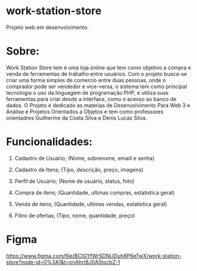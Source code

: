 # work-station-store
Projeto web em desenvolvimento.

# Sobre:
Work Station Store tem é uma loja online que tem como objetivo a compra e venda de ferramentas de trabalho entre usuários. Com o projeto busca-se criar uma forma simples de comercio entre duas pessoas, onde o comprador pode ser vendedor e vice-versa, o sistema tem como principal tecnologia o uso da linguagem de programação PHP, e utiliza suas ferramentas para criar desde a interface, como o acesso ao banco de dados. O Projeto é dedicado as materias de Desenvolvimento Para Web 3 e Análise e Projetos Orientados a Objetos e tem como professores orientadres Guilherme da Costa Silva e Denis Lucas Silva.

# Funcionalidades:
01. Cadastro de Usuário;
    (Nome, sobrenome, emaiil e senha)

02. Cadastro de Itens;
    (Tipo, descrição, preço, imagens)

03. Perfil de Usuário;
    (Nome de usuário, status, foto)

04. Compra de itens;
    (Quantidade, ultimas compras, estatistica geral)

05. Venda de itens;
    (Quantidade, ultimas vendas, estatistica geral)

06. Filtro de ofertas;
    (Tipo, nome, quantidade, preço)

# Figma
https://www.figma.com/file/BCIGYfWrSDNUDuh8P6eTwX/work-station-store?node-id=0%3A1&t=onAhrt8J0A5tocbZ-1
